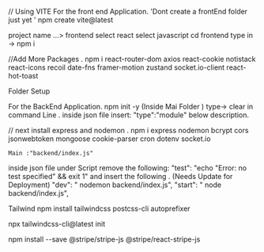 
// Using VITE  For the front end Application. 'Dont create a frontEnd folder just yet '
npm create vite@latest 

project name ...> frontend
select react
select javascript 
cd frontend 
type in  ->   npm i
  
//Add More Packages .
npm i react-router-dom axios react-cookie notistack react-icons recoil date-fns framer-motion zustand socket.io-client react-hot-toast

Folder Setup 

For the BackEnd Application.
npm init -y (Inside Mai Folder )
type-> clear in command Line .
inside json file insert: "type":"module" below description.

// next install express and nodemon .
npm i express nodemon bcrypt cors jsonwebtoken mongoose cookie-parser cron dotenv socket.io

    Main :"backend/index.js"
inside json file  under Script remove the following:
 "test": "echo \"Error: no test specified\" && exit 1"
 and insert the following .
           (Needs Update for Deployment)
         "dev":  " nodemon backend/index.js",
		"start": " node backend/index.js",

    
Tailwind 
npm install tailwindcss postcss-cli autoprefixer

npx tailwindcss-cli@latest init

npm install --save @stripe/stripe-js @stripe/react-stripe-js